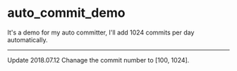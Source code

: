 # auto\_commit_demo

It's a demo for my auto committer, I'll add 1024 commits per day automatically.

---
Update 2018.07.12
Chanage the commit number to [100, 1024].